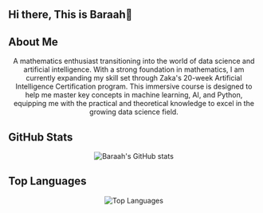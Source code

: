 ## Hi there, This is Baraah👋

## About Me
<p align="center">
A mathematics enthusiast transitioning into the world of data science and artificial intelligence. With a strong foundation in mathematics, I am currently expanding my skill set through Zaka's 20-week Artificial Intelligence Certification program. This immersive course is designed to help me master key concepts in machine learning, AI, and Python, equipping me with the practical and theoretical knowledge to excel in the growing data science field.
</p>

</div>


## GitHub Stats
<p align="center">
  <img src="https://github-readme-stats.vercel.app/api?username=BaraahAbuAbadi&show_icons=true&theme=radical" alt="Baraah's GitHub stats">
</p>

## Top Languages
<p align="center">
  <img src="https://github-readme-stats.vercel.app/api/top-langs/?username=BaraahAbuAbadi&layout=compact&theme=radical" alt="Top Languages">
</p>
